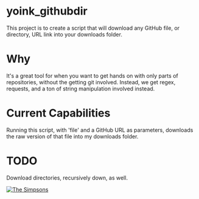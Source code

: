 # yoink_githubdir
This project is to create a script that will download any GitHub file, or directory, URL link into your downloads folder.

# Why
It's a great tool for when you want to get hands on with only parts of repositories, without the getting git involved. 
Instead, we get regex, requests, and a ton of string manipulation involved instead.

# Current Capabilities
Running this script, with 'file' and a GitHub URL as parameters, downloads the raw version of that file into my downloads folder.

# TODO 
Download directories, recursively down, as well.

[![The Simpsons]({https://i.ytimg.com/vi/Tp_hNsBjXQA/hqdefault.jpg?sqp=-oaymwEZCNACELwBSFXyq4qpAwsIARUAAIhCGAFwAQ==&amp;rs=AOn4CLB5Q6lng33z56ABlUm01ci8fMUhsg})]({https://www.youtube.com/embed/CJh1hmmLLzw} "Yoink!")
